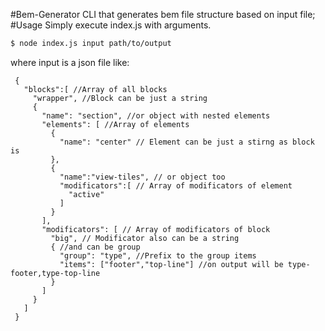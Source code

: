 #Bem-Generator
CLI that generates bem file structure based on input file; 
#Usage
Simply execute index.js with arguments. 
 ```bash
 $ node index.js input path/to/output
 ```
where input is a json file like:
 ```
  {
    "blocks":[ //Array of all blocks
      "wrapper", //Block can be just a string
      {
        "name": "section", //or object with nested elements 
        "elements": [ //Array of elements
          {
            "name": "center" // Element can be just a stirng as block is
          },
          {
            "name":"view-tiles", // or object too
            "modificators":[ // Array of modificators of element
              "active"
            ]
          }
        ],
        "modificators": [ // Array of modificators of block
          "big", // Modificator also can be a string
          { //and can be group
            "group": "type", //Prefix to the group items
            "items": ["footer","top-line"] //on output will be type-footer,type-top-line 
          }
        ]
      }
    ]
  }  
 ```